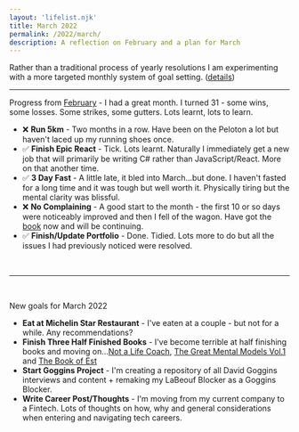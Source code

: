 ```yaml
---
layout: 'lifelist.njk'
title: March 2022
permalink: /2022/march/
description: A reflection on February and a plan for March
---
```


Rather than a traditional process of yearly resolutions I am experimenting with a more targeted monthly
system of goal setting. ([details](/2021-review-2022-goals))

---

Progress from [February](/2022/february) - I had a great month. I turned 31 - some wins, some losses. Some strikes, some gutters. Lots learnt, lots to learn.

- ❌ <strong class="green-background">Run 5km</strong> - Two months in a row. Have been on the Peloton a lot but haven't laced up my running shoes once.
- ✅ <strong class="green-background">Finish Epic React</strong> - Tick. Lots learnt. Naturally I immediately get a new job that will primarily be writing C# rather than JavaScript/React. More on that another time.
- ✅ <strong class="green-background">3 Day Fast</strong> - A little late, it bled into March...but done. I haven't fasted for a long time and it was tough but well worth it. Physically tiring but the mental clarity was blissful.
- ❌ <strong class="green-background">No Complaining</strong> - A good start to the month - the first 10 or so days were noticeably improved and then I fell of the wagon. Have got the [book](https://www.amazon.co.uk/Complaint-Free-World-21-day-challenge/dp/0753513463) now and will be continuing.
- ✅ <strong class="green-background">Finish/Update Portfolio</strong> - Done. Tidied. Lots more to do but all the issues I had previously noticed were resolved.

<br />

---

<br />

New goals for March 2022

- <strong class="green-background">Eat at Michelin Star Restaurant</strong> - I've eaten at a couple - but not for a while. Any recommendations?
- <strong class="green-background">Finish Three Half Finished Books</strong> - I've become terrible at half finishing books and moving on...[Not a Life Coach](https://www.amazon.co.uk/Not-Life-Coach-Boundaries-Potential/dp/B08BCTZ2N5), [The Great Mental Models Vol.1](https://www.amazon.co.uk/Great-Mental-Models-Systems-Mathematics/dp/1999449061/) and [The Book of Est](https://www.amazon.co.uk/Book-Est-Luke-Rhinehart/dp/0557306159)
- <strong class="green-background">Start Goggins Project</strong> - I'm creating a repository of all David Goggins interviews and content + remaking my LaBeouf Blocker as a Goggins Blocker.
- <strong class="green-background">Write Career Post/Thoughts</strong> - I'm moving from my current company to a Fintech. Lots of thoughts on how, why and general considerations when entering and navigating tech careers.
